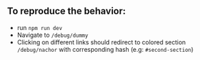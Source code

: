 ## To reproduce the behavior:

- run `npm run dev`
- Navigate to `/debug/dummy`
- Clicking on different links should redirect to colored section `/debug/nachor` with corresponding hash (e.g: `#second-section`)
